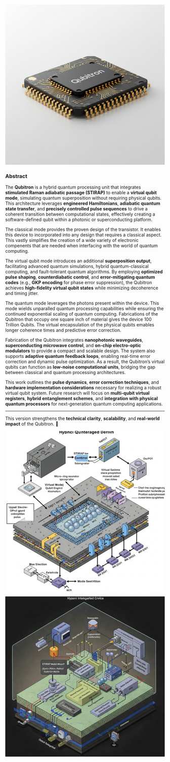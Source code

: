 ![Qubitron-A](https://raw.githubusercontent.com/bookofquantum/BOQ/refs/heads/main/photons/Qubitron/img/Qubitron-A.png "Qubitron-A")

### **Abstract**  

The **Qubitron** is a hybrid quantum processing unit that integrates **stimulated Raman adiabatic passage (STIRAP)** to enable a **virtual qubit mode**, simulating quantum superposition without requiring physical qubits. This architecture leverages **engineered Hamiltonians**, **adiabatic quantum state transfer**, and **precisely controlled pulse sequences** to drive a coherent transition between computational states, effectively creating a software-defined qubit within a photonic or superconducting platform.  

The classical mode provides the proven design of the transistor.  It enables this device to incorporated into any design that requires a classical aspect.  This vastly simplifies the creation of a wide variety of electronic compenents that are needed when interfacing with the world of quantum computing.

The virtual qubit mode introduces an additional **superposition output**, facilitating advanced quantum simulations, hybrid quantum-classical computing, and fault-tolerant quantum algorithms. By employing **optimized pulse shaping**, **counterdiabatic control**, and **error-mitigating quantum codes** (e.g., **GKP encoding** for phase error suppression), the Qubitron achieves **high-fidelity virtual qubit states** while minimizing decoherence and timing jitter.

The quantum mode leverages the photons present within the device.  This mode wields unparalled quantum processing capabilities while ensuring the continued exponential scaling of quantum computing.  Fabrications of the Qubitron that occupy one square inch of material gives the device 100 Trillion Qubits.  The virtual encapsulation of the physical qubits emables longer coherence times and predictive error correction. 

Fabrication of the Qubitron integrates **nanophotonic waveguides**, **superconducting microwave control**, and **on-chip electro-optic modulators** to provide a compact and scalable design. The system also supports **adaptive quantum feedback loops**, enabling real-time error correction and dynamic pulse optimization. As a result, the Qubitron’s virtual qubits can function as **low-noise computational units**, bridging the gap between classical and quantum processing architectures.  

This work outlines the **pulse dynamics**, **error correction techniques**, and **hardware implementation considerations** necessary for realizing a robust virtual qubit system. Future research will focus on **multi-qubit virtual registers**, **hybrid entanglement schemes**, and **integration with physical quantum processors** for next-generation quantum computing applications.  

---

This version strengthens the **technical clarity**, **scalability**, and **real-world impact** of the Qubitron. 🚀

![Qubitron-A](https://raw.githubusercontent.com/bookofquantum/BOQ/refs/heads/main/photons/Qubitron/img/qubitron-a.jpg "Qubitron-A")

![Qubitron-B](https://raw.githubusercontent.com/bookofquantum/BOQ/refs/heads/main/photons/Qubitron/img/qubitron-b.jpg "Qubitron-B")

